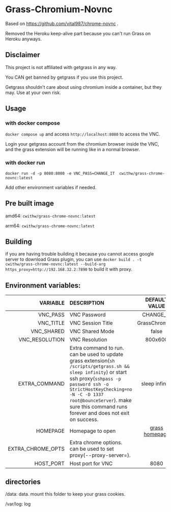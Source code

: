 # Grass-Chromium-Novnc
Based on https://github.com/vital987/chrome-novnc . 

Removed the Heroku keep-alive part because you can't run Grass on Heroku anyways.

## Disclaimer
This project is not affiliated with getgrass in any way.

You CAN get banned by getgrass if you use this project.

Getgrass shouldn't care about using chromium inside a container, but they may. Use at your own risk.

## Usage

### with docker compose
`docker compose up` and access `http://localhost:8080` to access the VNC.

Login your getgrass account from the chromium browser inside the VNC, and the grass extension will be running like in a normal browser.

### with docker run
```
docker run -d -p 8080:8080 -e VNC_PASS=CHANGE_IT  cwithw/grass-chrome-novnc:latest
```

Add other environment variables if needed.


## Pre built image
amd64: `cwithw/grass-chrome-novnc:latest`

arm64: `cwithw/grass-chrome-novnc:latest`

## Building
if you are having trouble building it because you cannot access google server to download Grass plugin, you can use `docker build . -t cwithw/grass-chrome-novnc:latest --build-arg https_proxy=http://192.168.32.2:7890` to build it with proxy.

## Environment variables:
|VARIABLE      |DESCRIPTION              |DEFAULT VALUE  |
|-------------:|:------------------------|:-------------:|
|VNC_PASS      |VNC Password             |CHANGE_IT      |
|VNC_TITLE     |VNC Session Title        |GrassChromium       |
|VNC_SHARED    |VNC Shared Mode          |false          |
|VNC_RESOLUTION|VNC Resolution           |800x600       |
|EXTRA_COMMAND |Extra command to run. can be used to update grass extension(`sh /scripts/getgrass.sh && sleep infinity`) or start ssh proxy(`sshpass -p password ssh -o StrictHostKeyChecking=no -N -C -D 1337 root@bounceServer`). make sure this command runs forever and does not exit on success.     |sleep infinity               |
|HOMEPAGE      |Homepage to open         |[grass homepage](https://app.getgrass.io/)|
|EXTRA_CHROME_OPTS|Extra chrome options. can be used to set proxy(--proxy-server=).  |               |
|HOST_PORT     |Host port for VNC        |8080           |

## directories
/data: data. mount this folder to keep your grass cookies.

/var/log: log